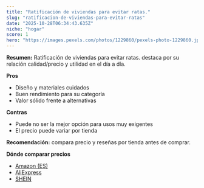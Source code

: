 ```yaml
---
title: "Ratificación de viviendas para evitar ratas."
slug: "ratificacion-de-viviendas-para-evitar-ratas"
date: "2025-10-28T06:34:43.635Z"
niche: "hogar"
score: 1
hero: "https://images.pexels.com/photos/1229860/pexels-photo-1229860.jpeg?auto=compress&cs=tinysrgb&fit=crop&h=627&w=1200&auto=compress&cs=tinysrgb&w=1200&h=675&fit=crop"
---
```


**Resumen:** Ratificación de viviendas para evitar ratas. destaca por su relación calidad/precio y utilidad en el día a día.

**Pros**
- Diseño y materiales cuidados
- Buen rendimiento para su categoría
- Valor sólido frente a alternativas

**Contras**
- Puede no ser la mejor opción para usos muy exigentes
- El precio puede variar por tienda

**Recomendación:** compara precio y reseñas por tienda antes de comprar.

**Dónde comparar precios**
- [Amazon (ES)](https://www.amazon.es/s?k=Ratificaci%C3%B3n%20de%20viviendas%20para%20evitar%20ratas.&tag=teknovashop25-21)
- [AliExpress](https://www.aliexpress.com/wholesale?SearchText=Ratificaci%C3%B3n%20de%20viviendas%20para%20evitar%20ratas.)
- [SHEIN](https://www.shein.com/pdsearch/Ratificaci%C3%B3n%20de%20viviendas%20para%20evitar%20ratas.)